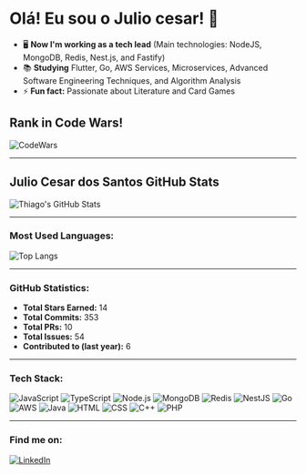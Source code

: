 # Olá! Eu sou o Julio cesar! 👋

- 🖥️ **Now I'm working as a tech lead** (Main technologies: NodeJS, MongoDB, Redis, Nest.js, and Fastify)
- 📚 **Studying** Flutter, Go, AWS Services, Microservices, Advanced Software Engineering Techniques, and Algorithm Analysis
- ⚡ **Fun fact:** Passionate about Literature and Card Games

## Rank in Code Wars!
![CodeWars]([https://www.codewars.com/users/JulioCesar/badges/large](https://www.codewars.com/users/Julio%20%20Cesar/badges/large))

---

## Julio Cesar dos Santos GitHub Stats
![Thiago's GitHub Stats](https://github-readme-stats.vercel.app/api?username=ThiagoBussola&show_icons=true&theme=dark&count_private=true)

---

### Most Used Languages:
![Top Langs](https://github-readme-stats.vercel.app/api/top-langs/?username=ThiagoBussola&layout=compact&theme=dark)

---

### GitHub Statistics:
- **Total Stars Earned:** 14
- **Total Commits:** 353
- **Total PRs:** 10
- **Total Issues:** 54
- **Contributed to (last year):** 6

---

### Tech Stack:
![JavaScript](https://img.shields.io/badge/-JavaScript-333333?style=flat&logo=javascript)
![TypeScript](https://img.shields.io/badge/-TypeScript-333333?style=flat&logo=typescript)
![Node.js](https://img.shields.io/badge/-Node.js-333333?style=flat&logo=node.js)
![MongoDB](https://img.shields.io/badge/-MongoDB-333333?style=flat&logo=mongodb)
![Redis](https://img.shields.io/badge/-Redis-333333?style=flat&logo=redis)
![NestJS](https://img.shields.io/badge/-NestJS-333333?style=flat&logo=nestjs)
![Go](https://img.shields.io/badge/-Go-333333?style=flat&logo=go)
![AWS](https://img.shields.io/badge/-AWS-333333?style=flat&logo=amazon-aws)
![Java](https://img.shields.io/badge/-Java-333333?style=flat&logo=java)
![HTML](https://img.shields.io/badge/-HTML-333333?style=flat&logo=html5)
![CSS](https://img.shields.io/badge/-CSS-333333?style=flat&logo=css3)
![C++](https://img.shields.io/badge/-C++-333333?style=flat&logo=cplusplus)
![PHP](https://img.shields.io/badge/-PHP-333333?style=flat&logo=php)

---

### Find me on:
[![LinkedIn](https://img.shields.io/badge/-LinkedIn-blue?style=flat&logo=linkedin)](https://www.linkedin.com/in/seu-perfil)

